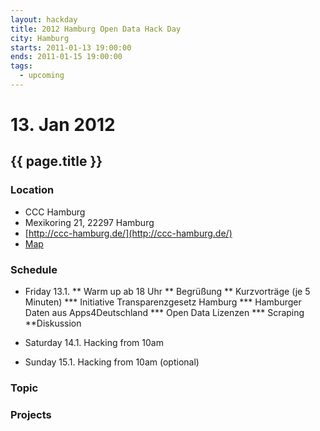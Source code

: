 ```yaml
---
layout: hackday
title: 2012 Hamburg Open Data Hack Day
city: Hamburg
starts: 2011-01-13 19:00:00
ends: 2011-01-15 19:00:00
tags:
  - upcoming
---
```

# 13. Jan 2012
## {{ page.title }}

### Location
- CCC Hamburg
- Mexikoring 21, 22297 Hamburg
- [http://ccc-hamburg.de/](http://ccc-hamburg.de/)
- [Map](http://maps.google.de/maps?q=Mexikoring+21,+22297+Hamburg&hl=de&sll=53.624281,10.025368&sspn=0.11484,0.220757&vpsrc=0&hnear=Mexikoring+21,+Winterhude+22297+Hamburg&t=m&z=16)

### Schedule
* Friday 13.1. 
** Warm up ab  18 Uhr
** Begrüßung
** Kurzvorträge (je 5 Minuten)
*** Initiative Transparenzgesetz Hamburg
*** Hamburger Daten aus Apps4Deutschland
*** Open Data Lizenzen
*** Scraping
**Diskussion

* Saturday 14.1. Hacking from 10am
* Sunday 15.1. Hacking from 10am (optional) 

### Topic




### Projects
